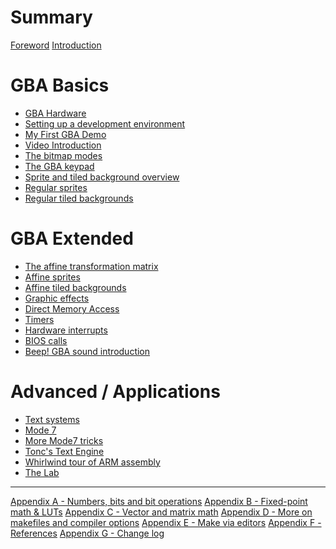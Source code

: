 # Summary

[Foreword](./foreword.md)
[Introduction](./intro.md)

# GBA Basics

- [GBA Hardware](./hardware.md)
- [Setting up a development environment]()
- [My First GBA Demo](./first.md)
- [Video Introduction](./video.md)
- [The bitmap modes](./bitmaps.md)
- [The GBA keypad](./keys.md)
- [Sprite and tiled background overview](./objbg.md)
- [Regular sprites](./regobj.md)
- [Regular tiled backgrounds](./regbg.md)

# GBA Extended

- [The affine transformation matrix](./affine.md)
- [Affine sprites](./affobj.md)
- [Affine tiled backgrounds](./affbg.md)
- [Graphic effects](./gfx.md)
- [Direct Memory Access](./dma.md)
- [Timers](./timers.md)
- [Hardware interrupts](./interrupts.md)
- [BIOS calls](./swi.md)
- [Beep! GBA sound introduction](./sndsqr.md)

# Advanced / Applications

- [Text systems](./text.md)
- [Mode 7](./mode7.md)
- [More Mode7 tricks](./mode7ex.md)
- [Tonc's Text Engine](./tte.md)
- [Whirlwind tour of ARM assembly](./asm.md)
- [The Lab](./lab.md)

---

[Appendix A - Numbers, bits and bit operations](./numbers.md)
[Appendix B - Fixed-point math & LUTs](./fixed.md)
[Appendix C - Vector and matrix math]()
[Appendix D - More on makefiles and compiler options](./makefile.md)
[Appendix E - Make via editors](./edmake.md)
[Appendix F - References]()
[Appendix G - Change log]()
